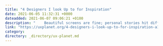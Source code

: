 ```yaml
---
title: "4 Designers I look Up to for Inspiration"
date: 2021-06-05 11:32:31 +0000
dateadded: 2021-06-07 09:06:21 +0100
description: "    Beautiful screens are fine; personal stories hit different  Continue reading on UX Planet »  "
link: "https://uxplanet.org/4-designers-i-look-up-to-for-inspiration-a1f7ca599b26?source=rss----819cc2aaeee0---4"
category:
directory: _directory/ux-planet.md
---
```

